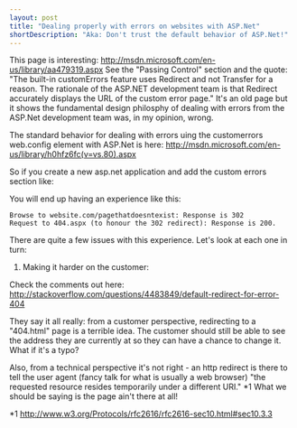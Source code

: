 ```yaml
---
layout: post
title: "Dealing properly with errors on websites with ASP.Net"
shortDescription: "Aka: Don't trust the default behavior of ASP.Net!"
---
```

This page is interesting:
http://msdn.microsoft.com/en-us/library/aa479319.aspx
See the "Passing Control" section and the quote: "The built-in customErrors feature uses Redirect and not Transfer for a reason. The rationale of the ASP.NET development team is that Redirect accurately displays the URL of the custom error page."
It's an old page but it shows the fundamental design philosphy of dealing with errors from the ASP.Net development team was, in my opinion, wrong.

The standard behavior for dealing with errors uing the customerrors web.config element with ASP.Net is here:
http://msdn.microsoft.com/en-us/library/h0hfz6fc(v=vs.80).aspx

So if you create a new asp.net application and add the custom errors section like:
	<customErrors mode="On">
		<error redirect="404.aspx" statusCode="404" />
		<error redirect="500.aspx" statusCode="500" />
	</customErrors>

You will end up having an experience like this:

	Browse to website.com/pagethatdoesntexist: Response is 302
	Request to 404.aspx (to honour the 302 redirect): Response is 200.

There are quite a few issues with this experience. Let's look at each one in turn:
	
	
1. Making it harder on the customer:


Check the comments out here:
http://stackoverflow.com/questions/4483849/default-redirect-for-error-404

They say it all really: from a customer perspective, redirecting to a "404.html" page is a terrible idea. The customer should still be able to see the address they are currently at so they can have a chance to change it. What if it's a typo?

Also, from a technical perspective it's not right - an http redirect is there to tell the user agent (fancy talk for what is usually a web browser) "the requested resource resides temporarily under a different URI." *1 What we should be saying is the page ain't there at all!



*1 http://www.w3.org/Protocols/rfc2616/rfc2616-sec10.html#sec10.3.3